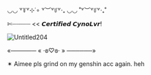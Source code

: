 ◡◡   ꒷꒦꒷⊹˙∘  ꒷︶꒷꒥꒷‧₊    ◡◡ ˚꒷︶꒷꒥꒷‧₊˚

✄┈┈┈┈┈ << 𝘾𝙚𝙧𝙩𝙞𝙛𝙞𝙚𝙙 𝘾𝙮𝙣𝙤𝙇𝙫𝙧! 








![Untitled204](https://github.com/user-attachments/assets/f01ab8d9-e7e9-43d3-8b74-2fad60ff9c4b)





«────── « ⋅ʚ♡ɞ⋅ » ──────»


✶ Aimee pls grind on my 
                  genshin acc again.  heh
<!---
ShweeBerry/ShweeBerry is a ✨ special ✨ repository because its `README.md` (this file) appears on your GitHub profile.
You can click the Preview link to take a look at your changes.
--->
